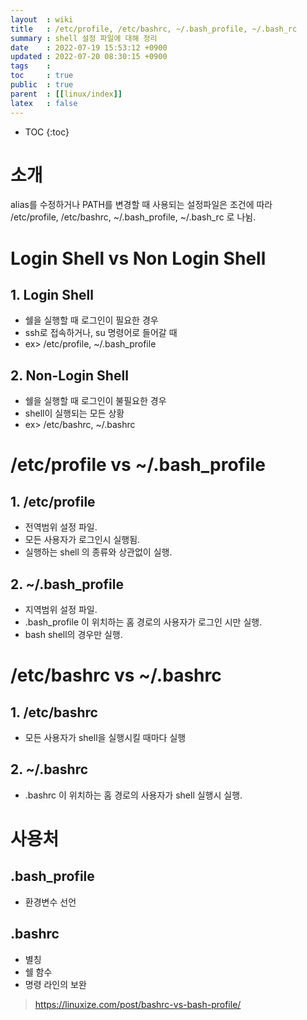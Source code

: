 ```yaml
---
layout  : wiki
title   : /etc/profile, /etc/bashrc, ~/.bash_profile, ~/.bash_rc 
summary : shell 설정 파일에 대해 정리
date    : 2022-07-19 15:53:12 +0900
updated : 2022-07-20 08:30:15 +0900
tags    : 
toc     : true
public  : true
parent  : [[linux/index]]
latex   : false
---
```

* TOC
{:toc}

# 소개
alias를 수정하거나 PATH를 변경할 때 사용되는 설정파일은 조건에 따라 \
/etc/profile, /etc/bashrc, ~/.bash_profile, ~/.bash_rc 로 나뉨.

# Login Shell vs Non Login Shell

## 1. Login Shell
- 쉘을 실행할 때 로그인이 필요한 경우
- ssh로 접속하거나, su 명령어로 들어갈 때
- ex> /etc/profile, ~/.bash_profile

## 2. Non-Login Shell
- 쉘을 실행할 때 로그인이 불필요한 경우
- shell이 실행되는 모든 상황
- ex> /etc/bashrc, ~/.bashrc

# /etc/profile vs ~/.bash_profile

## 1. /etc/profile
- 전역범위 설정 파일. 
- 모든 사용자가 로그인시 실행됨.
- 실행하는 shell 의 종류와 상관없이 실행.

## 2. ~/.bash_profile
- 지역범위 설정 파일. 
- .bash_profile 이 위치하는 홈 경로의 사용자가 로그인 시만 실행.
- bash shell의 경우만 실행.

# /etc/bashrc vs ~/.bashrc

## 1. /etc/bashrc
- 모든 사용자가 shell을 실행시킬 때마다 실행

## 2. ~/.bashrc
- .bashrc 이 위치하는 홈 경로의 사용자가 shell 실행시 실행.

# 사용처
## .bash_profile
- 환경변수 선언

## .bashrc
- 별칭
- 쉘 함수
- 명령 라인의 보완

> https://linuxize.com/post/bashrc-vs-bash-profile/
